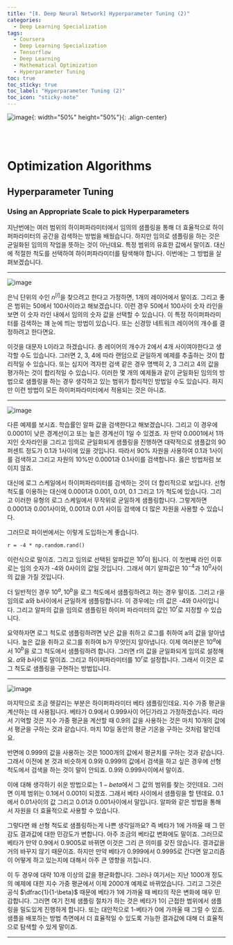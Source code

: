 ```yaml
---
title: "[Ⅱ. Deep Neural Network] Hyperparameter Tuning (2)"
categories:
  - Deep Learning Specialization
tags:
  - Coursera
  - Deep Learning Specialization
  - Tensorflow
  - Deep Learning
  - Mathematical Optimization
  - Hyperparameter Tuning
toc: true
toc_sticky: true
toc_label: "Hyperparameter Tuning (2)"
toc_icon: "sticky-note"
---
```


![image](https://user-images.githubusercontent.com/55765292/177095282-038ee3ed-f543-4793-9eff-f2d5ac239f36.png){: width="50%" height="50%"}{: .align-center}

<br><br>

# Optimization Algorithms

## Hyperparameter Tuning

### Using an Appropriate Scale to pick Hyperparameters
지난번에는 여러 범위의 하이퍼파라미터에서 임의의 샘플링을 통해 더 효율적으로 하이퍼파라미터의 공간을 검색하는 방법을 배웠습니다. 하지만 임의로 샘플링을 하는 것은 균일화된 임의의 작업을 뜻하는 것이 아닌데요. 특정 범위의 유효한 값에서 말이죠. 대신에 적절한 척도를 선택하여 하이퍼파라미터를 탐색해야 합니다. 이번에는 그 방법을 살펴보겠습니다.

---

![image](https://user-images.githubusercontent.com/55765292/179431172-46eed3ab-3c07-4edb-b96d-19a1adf0489e.png)

은닉 단위의 수인 $n^{[l]}$을 찾으려고 한다고 가정하면, 1개의 레이어에서 말이죠. 그리고 좋은 범위는 50에서 100사이라고 해보겠습니다. 이런 경우 50에서 100사이 숫자 라인을 보면 이 숫자 라인 내에서 임의의 숫자 값을 선택할 수 있습니다. 이 특정 하이퍼파라미터를 검색하는 꽤 눈에 띄는 방법이 있습니다. 또는 신경망 네트워크 레이어의 개수를 결정하려고 한다면요.

이것을 대문자 L이라고 하겠습니다. 총 레이어의 개수가 2에서 4개 사이여야한다고 생각할 수도 있습니다. 그러면 2, 3, 4에 따라 랜덤으로 균일하게 예제를 추출하는 것이 합리적일 수 있습니다. 또는 심지어 격자판 검색 같은 경우 명백히 2, 3 그리고 4의 값을 평가하는 것이 합리적일 수 있습니다. 이러한 몇 개의 예제들과 같이 균일화된 임의의 방법으로 샘플링을 하는 경우 생각하고 있는 범위가 합리적인 방법일 수도 있습니다. 하지만 이런 방법이 모든 하이퍼파라미터에서 적용되는 것은 아니죠.

---

![image](https://user-images.githubusercontent.com/55765292/179431186-c1773ebc-a834-4499-a629-1a168a9a3870.png)

다른 예제를 보시죠. 학습률인 알파 값을 검색한다고 해보겠습니다. 그리고 이 경우에 0.0001이 낮은 경계선이고 또는 높은 경계선이 1일 수 있겠죠. 자 만약 0.0001에서 1까지인 숫자라인을 그리고 임의로 균일화되게 샘플링을 진행하면 대략적으로 샘플값의 90퍼센트 정도가 0.1과 1사이에 있을 것입니다. 따라서 90% 자원을 사용하여 0.1과 1사이를 검색하고 그리고 자원의 10%만 0.0001과 0.1사이를 검색합니다. 옳은 방법처럼 보이지 않죠.

대신에 로그 스케일에서 하이퍼파라미터를 검색하는 것이 더 합리적으로 보입니다. 선형 척도를 이용하는 대신에 0.0001과 0.001, 0.01, 0.1 그리고 1가 척도에 있습니다. 그리고 이러한 유형의 로그 스케일에서 무작위로 균일하게 샘플링합니다. 그렇게하면 0.0001과 0.001사이와, 0.001과 0.01 사이등 검색에 더 많은 자원을 사용할 수 있습니다.

그러므로 파이썬에서는 이렇게 도입하는게 좋습니다.

`r = -4 * np.random.rand()`

이런식으로 말이죠. 그리고 임의로 선택된 알파값은 $10^r$이 됩니다. 이 첫번째 라인 이후로는 임의 숫자가 -4와 0사이의 값일 것입니다. 그래서 여기 알파값은 $10^{-4}$과 $10^0$사이의 값을 가질 것입니다.

더 일반적인 경우 $10^a, 10^b$을 로그 척도에서 샘플링하려고 하는 경우 말이죠. 그리고 r을 임의로 a와 b사이에서 균일하게 샘플링합니다. 이 경우에는 r의 값은 -4와 0사이입니다. 그리고 알파의 값을 임의로 샘플링된 하이퍼 파라미터의 값인 $10^r$로 지정할 수 있습니다.

요약하자면 로그 척도로 샘플링하려면 낮은 값을 취하고 로그를 취하여 a의 값을 알아냅니다. 높은 값을 취하고 로그를 취하여 b가 무엇인지 알아냅니다. 이제 여러분은 $10^a$에서 $10^b$을 로그 척도에서 샘플링하려 합니다. 그러면 r의 값을 균일화되게 임의로 설정해요. $a$와 $b$사이로 말이죠. 그리고 하이퍼파라미터를 $10^r$로 설정합니다. 그래서 이것은 로그 척도로 샘플링을 구현하는 방법입니다.

---

![image](https://user-images.githubusercontent.com/55765292/179431196-c7ac4c76-d02f-4cea-8660-8888c2990ef7.png)

마지막으로 조금 헷갈리는 부분은 하이퍼파라미터 베타 샘플링인데요. 지수 가중 평균을 계산하는 데 사용됩니다. 베타가 0.9에서 0.999사이 어딘가라고 가정하겠습니다. 따라서 기억할 것은 지수 가중 평균을 계산할 때 0.9의 값을 사용하는 것은 마치 10개의 값에서 평균을 구하는 것과 같습니다. 마치 10일 동안의 평균 기온을 구하는 것처럼 말인데요.

반면에 0.999의 값을 사용하는 것은 1000개의 값에서 평균치를 구하는 것과 같습니다. 그래서 이전에 본 것과 비슷하게 0.9와 0.999의 값에서 검색을 하고 싶은 경우에 선형 척도에서 검색을 하는 것이 말이 안되죠. 0.9와 0.999사이에서 말이죠.

이에 대해 생각하기 쉬운 방법으로는 $1 - beta$에서 그 값의 범위를 찾는 것인데요. 그러면 이제 범위는 0.1에서 0.001이 되겠죠. 그래서 베타 사이에서 샘플링을 할 텐데요. 0.1에서 0.01사이의 값 그리고 0.01과 0.001사이에서 말입니다. 알파와 같은 방법을 통해서 자원을 더 효율적으로 사용할 수 있습니다.

그렇다면 왜 선형 척도로 샘플링하는게 나쁜 생각일까요? 즉 베타가 1에 가까울 때 그 민감도 결과값에 대한 민감도가 변합니다. 아주 조금의 베타값 변화에도 말이죠. 그러므로 베타가 만약 0.9에서 0.9005로 바뀌면 이것은 그리 큰 의미를 갖진 않습니다. 결과값을 거의 바꾸지 않기 때문이죠. 하지만 만약 베타가 0.999에서 0.9995로 간다면 알고리즘이 어떻게 하고 있는지에 대해서 아주 큰 영향을 끼칩니다.

이 두 경우에 대략 10개 이상의 값을 평균화합니다. 그러나 여기서는 지난 1000개 정도의 예제에 대한 지수 가중 평균에서 이제 2000개 예제로 바뀌었습니다. 그리고 그것은 공식 $\dfrac{1}{1-\beta}$ 때문에 베타가 1에 가까울 때 베타의 작은 변화에 매우 민감합니다. 그러면 여기 전체 샘플링 절차가 하는 것은 베타가 1이 근접한 범위에서 샘플링을 밀도있게 진행하게 합니다. 또는 대안적으로 1-베타가 0에 가까울 때 그럴 수 있죠. 샘플을 배포하는 방법 측면에서 더 효율적일 수 있도록 가능한 결과값에 대해 더 효율적으로 탐색할 수 있게 말이죠.

---

